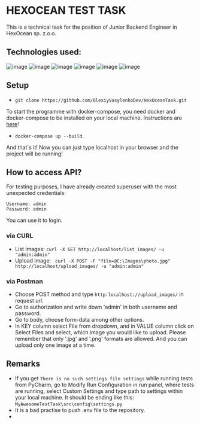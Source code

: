 # HEXOCEAN TEST TASK
This is a technical task for the position of Junior Backend Engineer in HexOcean sp. z.o.o.
## Technologies used:
![image](https://img.shields.io/badge/Python-FFD43B?style=for-the-badge&logo=python&logoColor=white)
![image](https://img.shields.io/badge/Django-092E20?style=for-the-badge&logo=django&logoColor=white)
![image](https://img.shields.io/badge/Nginx-009639?style=for-the-badge&logo=nginx&logoColor=white)
![image](https://img.shields.io/badge/celery-%2337814A.svg?&style=for-the-badge&logo=celery&logoColor=white)
![image](https://img.shields.io/badge/redis-%23DD0031.svg?&style=for-the-badge&logo=redis&logoColor=white)
![image](https://img.shields.io/badge/Docker-2CA5E0?style=for-the-badge&logo=docker&logoColor=white)

## Setup
* ```git clone https://github.com/OlexiyVasylenkoDev/HexOceanTask.git```

To start the programme with docker-compose, you need docker and docker-compose to be installed on your local machine. Instructions are [here](https://docs.docker.com/compose/install/)!

* ```docker-compose up --build```.

And that`s it! Now you can just type localhost in your browser and the project will be running!

## How to access API?

For testing purposes, I have already created superuser with the most unexpected credentials: 
```
Username: admin
Password: admin
``` 
You can use it to login.

### via CURL

* List images: ```curl -X GET http://localhost/list_images/ -u "admin:admin"```
* Upload image: ``` curl -X POST -F "file=@C:\Images\photo.jpg" http://localhost/upload_images/ -u "admin:admin"```

### via Postman

* Choose POST method and type ```http:localhost://upload_images/``` in request url.
* Go to authorization and write down 'admin' in both username and password.
* Go to body, choose form-data among other options.
* In KEY column select File from dropdown, and in VALUE column click on Select Files and select, which image you would like to upload. Please remember that only '.jpg' and '.png' formats are allowed. And you can upload only one image at a time.

## Remarks
* If you get ```There is no such settings file settings``` while running tests from PyCharm, go to Modify Run Configuration in run panel, where tests are running, select Custom Settings and type path to settings within your local machine. It should be ending like this: ```MyAwesomeTestTask\src\config\settings.py```
* It is a bad practise to push .env file to the repository. 
* 
